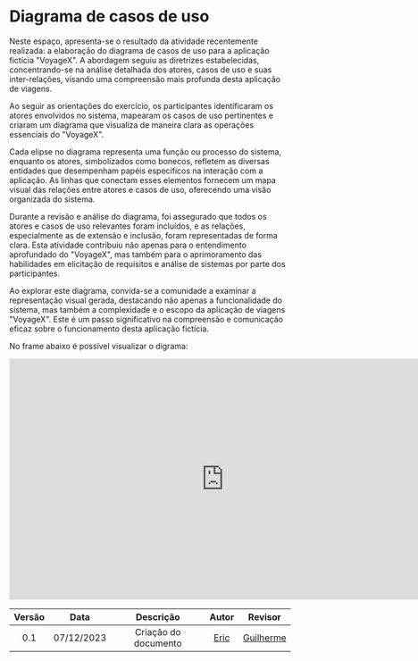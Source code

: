 # Diagrama de casos de uso

Neste espaço, apresenta-se o resultado da atividade recentemente realizada: a elaboração do diagrama de casos de uso para a aplicação fictícia "VoyageX". A abordagem seguiu as diretrizes estabelecidas, concentrando-se na análise detalhada dos atores, casos de uso e suas inter-relações, visando uma compreensão mais profunda desta aplicação de viagens.

Ao seguir as orientações do exercício, os participantes identificaram os atores envolvidos no sistema, mapearam os casos de uso pertinentes e criaram um diagrama que visualiza de maneira clara as operações essenciais do "VoyageX".

Cada elipse no diagrama representa uma função ou processo do sistema, enquanto os atores, simbolizados como bonecos, refletem as diversas entidades que desempenham papéis específicos na interação com a aplicação. As linhas que conectam esses elementos fornecem um mapa visual das relações entre atores e casos de uso, oferecendo uma visão organizada do sistema.

Durante a revisão e análise do diagrama, foi assegurado que todos os atores e casos de uso relevantes foram incluídos, e as relações, especialmente as de extensão e inclusão, foram representadas de forma clara. Esta atividade contribuiu não apenas para o entendimento aprofundado do "VoyageX", mas também para o aprimoramento das habilidades em elicitação de requisitos e análise de sistemas por parte dos participantes.

Ao explorar este diagrama, convida-se a comunidade a examinar a representação visual gerada, destacando não apenas a funcionalidade do sistema, mas também a complexidade e o escopo da aplicação de viagens "VoyageX". Este é um passo significativo na compreensão e comunicação eficaz sobre o funcionamento desta aplicação fictícia.

No frame abaixo é possível visualizar o digrama:

<center>

<iframe width="768" height="432" src="https://miro.com/app/live-embed/uXjVNGlV7k8=/?moveToViewport=-9771,-5754,20736,10496&embedId=979550258699" frameborder="0" scrolling="no" allow="fullscreen; clipboard-read; clipboard-write" allowfullscreen></iframe>

</center>


| Versão |    Data    |      Descrição       |  Autor  | Revisor |
| :----: | :--------: | :------------------: | :-----: | :-----: |
|  0.1   | 07/12/2023 | Criação do documento | [Eric](https://github.com/Ericcs10) | [Guilherme](https://github.com/GG555-13)  |